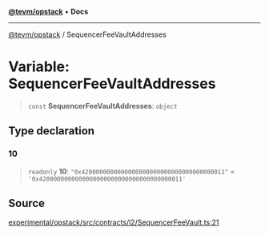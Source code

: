 [**@tevm/opstack**](../README.md) • **Docs**

***

[@tevm/opstack](../globals.md) / SequencerFeeVaultAddresses

# Variable: SequencerFeeVaultAddresses

> `const` **SequencerFeeVaultAddresses**: `object`

## Type declaration

### 10

> `readonly` **10**: `"0x4200000000000000000000000000000000000011"` = `'0x4200000000000000000000000000000000000011'`

## Source

[experimental/opstack/src/contracts/l2/SequencerFeeVault.ts:21](https://github.com/evmts/tevm-monorepo/blob/main/experimental/opstack/src/contracts/l2/SequencerFeeVault.ts#L21)
